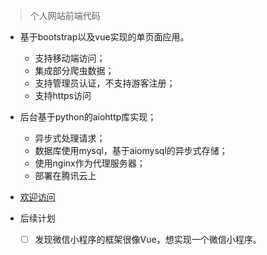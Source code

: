 > 个人网站前端代码

- 基于bootstrap以及vue实现的单页面应用。  
  - 支持移动端访问；
  - 集成部分爬虫数据；
  - 支持管理员认证，不支持游客注册；
  - 支持https访问
  
- 后台基于python的aiohttp库实现；
  - 异步式处理请求；
  - 数据库使用mysql，基于aiomysql的异步式存储；
  - 使用nginx作为代理服务器；
  - 部署在腾讯云上
  
- [欢迎访问](https://www.luizyao.com)

- 后续计划
  - [ ] 发现微信小程序的框架很像Vue，想实现一个微信小程序。
